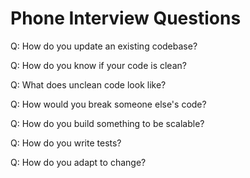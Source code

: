 # Phone Interview Questions

Q: How do you update an existing codebase?

Q: How do you know if your code is clean?

Q: What does unclean code look like?

Q: How would you break someone else's code?

Q: How do you build something to be scalable?

Q: How do you write tests?

Q: How do you adapt to change?